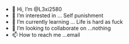 - 👋 Hi, I’m @L3xi2580
- 👀 I’m interested in ... Self punishment
- 🌱 I’m currently learning ... Life is hard as fuck
- 💞️ I’m looking to collaborate on ...nothing
- 📫 How to reach me ...email

<!---
L3xi2580/L3xi2580 is a ✨ special ✨ repository because its `README.md` (this file) appears on your GitHub profile.
You can click the Preview link to take a look at your changes.
--->

